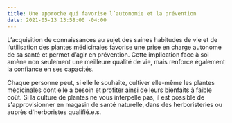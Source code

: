 ```yaml
---
title: Une approche qui favorise l’autonomie et la prévention
date: 2021-05-13 13:58:00 -04:00
---
```


L’acquisition de connaissances au sujet des saines habitudes de vie et de l’utilisation des plantes médicinales favorise une prise en charge autonome de sa santé et permet d’agir en prévention. Cette implication face à soi amène non seulement une meilleure qualité de vie, mais renforce également la confiance en ses capacités. 

Chaque personne peut, si elle le souhaite, cultiver elle-même les plantes médicinales dont elle a besoin et profiter ainsi de leurs bienfaits à faible coût. Si la culture de plantes ne vous interpelle pas, il est possible de s'approvisionner en magasin de santé naturelle, dans des herboristeries ou auprès d'herboristes qualifié.e.s.